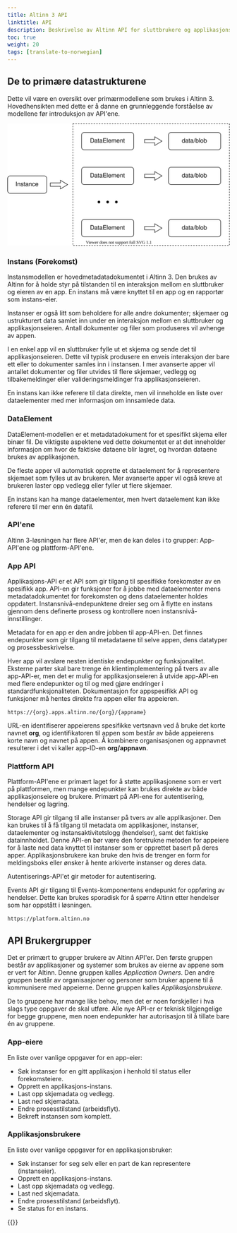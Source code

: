 ```yaml
---
title: Altinn 3 API
linktitle: API
description: Beskrivelse av Altinn API for sluttbrukere og applikasjonseiere.
toc: true
weight: 20
tags: [translate-to-norwegian]
---
```


## De to primære datastrukturene

Dette vil være en oversikt over primærmodellene som brukes i Altinn 3. Hovedhensikten med dette er å danne en grunnleggende forståelse av modellene før introduksjon av API'ene.

![Instans](instance.drawio.svg "En Instans kan inneholde mange dataelementer. Hvert dataelement må referere til en enkelt datafil.")

### Instans (Forekomst)

Instansmodellen er hovedmetadatadokumentet i Altinn 3. Den brukes av Altinn for å holde styr på tilstanden til en interaksjon mellom en sluttbruker og eieren av en app. En instans må være knyttet til en app og en rapportør som instans-eier.
 
Instanser er også litt som beholdere for alle andre dokumenter; skjemaer og ustrukturert data samlet inn under en interaksjon mellom en sluttbruker og applikasjonseieren. Antall dokumenter og filer som produseres vil avhenge av appen.

I en enkel app vil en sluttbruker fylle ut et skjema og sende det til applikasjonseieren. Dette vil typisk produsere en enveis interaksjon der bare ett eller to dokumenter samles inn i instansen. I mer avanserte apper vil antallet dokumenter og filer utvides til flere skjemaer, vedlegg og tilbakemeldinger eller valideringsmeldinger fra applikasjonseieren.

En instans kan ikke referere til data direkte, men vil inneholde en liste over dataelementer med mer informasjon om innsamlede data.

### DataElement

DataElement-modellen er et metadatadokument for et spesifikt skjema eller binær fil. De viktigste aspektene ved dette dokumentet er at det inneholder informasjon om hvor de faktiske dataene blir lagret, og hvordan dataene brukes av applikasjonen.

De fleste apper vil automatisk opprette et dataelement for å representere skjemaet som fylles ut av brukeren. Mer avanserte apper vil også kreve at brukeren laster opp vedlegg eller fyller ut flere skjemaer.

En instans kan ha mange dataelementer, men hvert dataelement kan ikke referere til mer enn én datafil.

### API'ene

Altinn 3-løsningen har flere API'er, men de kan deles i to grupper: App-API'ene og plattform-API'ene.

### App API

Applikasjons-API er et API som gir tilgang til spesifikke forekomster av en spesifikk app. API-en gir funksjoner for å jobbe med dataelementer mens metadatadokumentet for forekomsten og dens dataelementer holdes oppdatert. Instansnivå-endepunktene dreier seg om å flytte en instans gjennom dens definerte prosess og kontrollere noen instansnivå-innstillinger.

Metadata for en app er den andre jobben til app-API-en. Det finnes endepunkter som gir tilgang til metadataene til selve appen, dens datatyper og prosessbeskrivelse.

Hver app vil avsløre nesten identiske endepunkter og funksjonalitet. Eksterne parter skal bare trenge én klientimplementering på tvers av alle app-API-er, men det er mulig for applikasjonseieren å utvide app-API-en med flere endepunkter og til og med gjøre endringer i standardfunksjonaliteten. Dokumentasjon for appspesifikk API og funksjoner må hentes direkte fra appen eller fra appeieren.
```http
https://{org}.apps.altinn.no/{org}/{appname}
```

URL-en identifiserer appeierens spesifikke vertsnavn ved å bruke det korte navnet **org**, og identifikatoren til appen som består av både appeierens korte navn og navnet på appen. Å kombinere organisasjonen og appnavnet resulterer i det vi kaller app-ID-en **org/appnavn**.

### Plattform API

Plattform-API'ene er primært laget for å støtte applikasjonene som er vert på plattformen, men mange endepunkter kan brukes direkte av både applikasjonseiere og brukere. Primært på API-ene for autentisering, hendelser og lagring.

Storage API gir tilgang til alle instanser på tvers av alle applikasjoner. Den kan brukes til å få tilgang til metadata om applikasjoner, instanser, dataelementer og instansaktivitetslogg (hendelser), samt det faktiske datainnholdet. Denne API-en bør være den foretrukne metoden for appeiere for å laste ned data knyttet til instanser som er opprettet basert på deres apper. Applikasjonsbrukere kan bruke den hvis de trenger en form for meldingsboks eller ønsker å hente arkiverte instanser og deres data.

Autentiserings-API'et gir metoder for autentisering.

Events API gir tilgang til Events-komponentens endepunkt for oppføring av hendelser. Dette kan brukes sporadisk for å spørre Altinn etter hendelser som har oppstått i løsningen.

```http
https://platform.altinn.no
```

## API Brukergrupper

Det er primært to grupper brukere av Altinn API'er. Den første gruppen består av applikasjoner og systemer som brukes av eierne av appene som er vert for Altinn. Denne gruppen kalles *Application Owners*. Den andre gruppen består av organisasjoner og personer som bruker appene til å kommunisere med appeierne. Denne gruppen kalles *Applikasjonsbrukere*.

De to gruppene har mange like behov, men det er noen forskjeller i hva slags type oppgaver de skal utføre. Alle nye API-er er teknisk tilgjengelige for begge gruppene, men noen endepunkter har autorisasjon til å tillate bare én av gruppene.

### App-eiere

En liste over vanlige oppgaver for en app-eier:

- Søk instanser for en gitt applikasjon i henhold til status eller forekomsteiere.
- Opprett en applikasjons-instans.
- Last opp skjemadata og vedlegg.
- Last ned skjemadata.
- Endre prosesstilstand (arbeidsflyt).
- Bekreft instansen som komplett.

### Applikasjonsbrukere

En liste over vanlige oppgaver for en applikasjonsbruker:

- Søk instanser for seg selv eller en part de kan representere (instanseier).
- Opprett en applikasjons-instans.
- Last opp skjemadata og vedlegg.
- Last ned skjemadata.
- Endre prosesstilstand (arbeidsflyt).
- Se status for en instans.

{{<children>}}